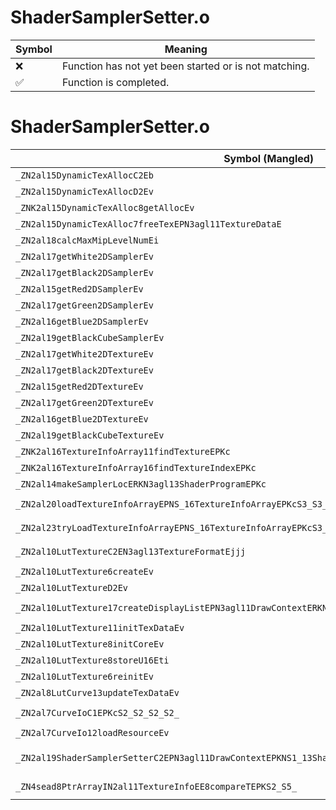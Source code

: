 # ShaderSamplerSetter.o
| Symbol | Meaning 
| ------------- | ------------- 
| :x: | Function has not yet been started or is not matching. 
| :white_check_mark: | Function is completed. 


# ShaderSamplerSetter.o
| Symbol (Mangled) | Symbol (Demangled) | Decompiled? |
| ------------- |  ------------- | ------------- |
| `_ZN2al15DynamicTexAllocC2Eb` | `al::DynamicTexAlloc::DynamicTexAlloc(bool)` | :white_check_mark: |
| `_ZN2al15DynamicTexAllocD2Ev` | `al::DynamicTexAlloc::~DynamicTexAlloc()` | :white_check_mark: |
| `_ZNK2al15DynamicTexAlloc8getAllocEv` | `al::DynamicTexAlloc::getAlloc(void)const` | :white_check_mark: |
| `_ZN2al15DynamicTexAlloc7freeTexEPN3agl11TextureDataE` | `al::DynamicTexAlloc::freeTex(agl::TextureData *)` | :white_check_mark: |
| `_ZN2al18calcMaxMipLevelNumEi` | `al::calcMaxMipLevelNum(int)` | :white_check_mark: |
| `_ZN2al17getWhite2DSamplerEv` | `al::getWhite2DSampler(void)` | :white_check_mark: |
| `_ZN2al17getBlack2DSamplerEv` | `al::getBlack2DSampler(void)` | :white_check_mark: |
| `_ZN2al15getRed2DSamplerEv` | `al::getRed2DSampler(void)` | :white_check_mark: |
| `_ZN2al17getGreen2DSamplerEv` | `al::getGreen2DSampler(void)` | :white_check_mark: |
| `_ZN2al16getBlue2DSamplerEv` | `al::getBlue2DSampler(void)` | :white_check_mark: |
| `_ZN2al19getBlackCubeSamplerEv` | `al::getBlackCubeSampler(void)` | :white_check_mark: |
| `_ZN2al17getWhite2DTextureEv` | `al::getWhite2DTexture(void)` | :white_check_mark: |
| `_ZN2al17getBlack2DTextureEv` | `al::getBlack2DTexture(void)` | :white_check_mark: |
| `_ZN2al15getRed2DTextureEv` | `al::getRed2DTexture(void)` | :white_check_mark: |
| `_ZN2al17getGreen2DTextureEv` | `al::getGreen2DTexture(void)` | :white_check_mark: |
| `_ZN2al16getBlue2DTextureEv` | `al::getBlue2DTexture(void)` | :white_check_mark: |
| `_ZN2al19getBlackCubeTextureEv` | `al::getBlackCubeTexture(void)` | :white_check_mark: |
| `_ZNK2al16TextureInfoArray11findTextureEPKc` | `al::TextureInfoArray::findTexture(char const*)const` | :white_check_mark: |
| `_ZNK2al16TextureInfoArray16findTextureIndexEPKc` | `al::TextureInfoArray::findTextureIndex(char const*)const` | :white_check_mark: |
| `_ZN2al14makeSamplerLocERKN3agl13ShaderProgramEPKc` | `al::makeSamplerLoc(agl::ShaderProgram const&,char const*)` | :white_check_mark: |
| `_ZN2al20loadTextureInfoArrayEPNS_16TextureInfoArrayEPKcS3_S3_b` | `al::loadTextureInfoArray(al::TextureInfoArray *,char const*,char const*,char const*,bool)` | :white_check_mark: |
| `_ZN2al23tryLoadTextureInfoArrayEPNS_16TextureInfoArrayEPKcS3_S3_b` | `al::tryLoadTextureInfoArray(al::TextureInfoArray *,char const*,char const*,char const*,bool)` | :white_check_mark: |
| `_ZN2al10LutTextureC2EN3agl13TextureFormatEjjj` | `al::LutTexture::LutTexture(agl::TextureFormat,unsigned int,unsigned int,unsigned int)` | :white_check_mark: |
| `_ZN2al10LutTexture6createEv` | `al::LutTexture::create(void)` | :white_check_mark: |
| `_ZN2al10LutTextureD2Ev` | `al::LutTexture::~LutTexture()` | :white_check_mark: |
| `_ZN2al10LutTexture17createDisplayListEPN3agl11DrawContextERKNS1_15SamplerLocationEPN4sead4HeapE` | `al::LutTexture::createDisplayList(agl::DrawContext *,agl::SamplerLocation const&,sead::Heap *)` | :white_check_mark: |
| `_ZN2al10LutTexture11initTexDataEv` | `al::LutTexture::initTexData(void)` | :white_check_mark: |
| `_ZN2al10LutTexture8initCoreEv` | `al::LutTexture::initCore(void)` | :white_check_mark: |
| `_ZN2al10LutTexture8storeU16Eti` | `al::LutTexture::storeU16(unsigned short,int)` | :white_check_mark: |
| `_ZN2al10LutTexture6reinitEv` | `al::LutTexture::reinit(void)` | :white_check_mark: |
| `_ZN2al8LutCurve13updateTexDataEv` | `al::LutCurve::updateTexData(void)` | :white_check_mark: |
| `_ZN2al7CurveIoC1EPKcS2_S2_S2_S2_` | `al::CurveIo::CurveIo(char const*,char const*,char const*,char const*,char const*)` | :white_check_mark: |
| `_ZN2al7CurveIo12loadResourceEv` | `al::CurveIo::loadResource(void)` | :white_check_mark: |
| `_ZN2al19ShaderSamplerSetterC2EPN3agl11DrawContextEPKNS1_13ShaderProgramEPKNS1_14TextureSamplerEPKcb` | `al::ShaderSamplerSetter::ShaderSamplerSetter(agl::DrawContext *,agl::ShaderProgram const*,agl::TextureSampler const*,char const*,bool)` | :white_check_mark: |
| `_ZN4sead8PtrArrayIN2al11TextureInfoEE8compareTEPKS2_S5_` | `sead::PtrArray<al::TextureInfo>::compareT(al::TextureInfo const*,al::TextureInfo const*)` | :white_check_mark: |
